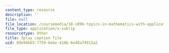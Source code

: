 ```yaml
---
content_type: resource
description: ''
file: null
file_location: /coursemedia/18-s096-topics-in-mathematics-with-applications-in-finance-fall-2013/89e94b6577596ebe418b6e48a74913a2_aga-Tak3c3M.srt
file_type: application/x-subrip
resourcetype: Other
title: 3play caption file
uid: 89e94b65-7759-6ebe-418b-6e48a74913a2
---
```

